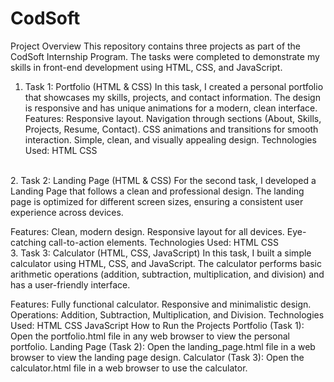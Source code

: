 # CodSoft
Project Overview
This repository contains three projects as part of the CodSoft Internship Program. The tasks were completed to demonstrate my skills in front-end development using HTML, CSS, and JavaScript.

1. Task 1: Portfolio (HTML & CSS)
In this task, I created a personal portfolio that showcases my skills, projects, and contact information. The design is responsive and has unique animations for a modern, clean interface.
Features:
Responsive layout.
Navigation through sections (About, Skills, Projects, Resume, Contact).
CSS animations and transitions for smooth interaction.
Simple, clean, and visually appealing design.
Technologies Used:
HTML
CSS
<br>
2. Task 2: Landing Page (HTML & CSS)
For the second task, I developed a Landing Page that follows a clean and professional design. The landing page is optimized for different screen sizes, ensuring a consistent user experience across devices.

Features:
Clean, modern design.
Responsive layout for all devices.
Eye-catching call-to-action elements.
Technologies Used:
HTML
CSS
<br>
3. Task 3: Calculator (HTML, CSS, JavaScript)
In this task, I built a simple calculator using HTML, CSS, and JavaScript. The calculator performs basic arithmetic operations (addition, subtraction, multiplication, and division) and has a user-friendly interface.

Features:
Fully functional calculator.
Responsive and minimalistic design.
Operations: Addition, Subtraction, Multiplication, and Division.
Technologies Used:
HTML
CSS
JavaScript
How to Run the Projects
Portfolio (Task 1): Open the portfolio.html file in any web browser to view the personal portfolio.
Landing Page (Task 2): Open the landing_page.html file in a web browser to view the landing page design.
Calculator (Task 3): Open the calculator.html file in a web browser to use the calculator.
